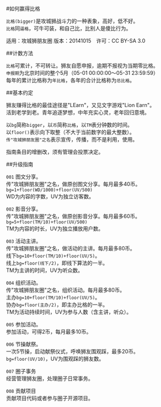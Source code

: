 #如何赢得比格

`比格(bigger)`是攻城狮战斗力的一种表象，高好，低不好。  
`比格`同`逼格`，可牛可装，和自己比，比别人是傻比行为。  

适用：攻城狮朋友圈  版本：20141015　许可：CC BY-SA 3.0

##计数方法

`比格`可累计，不可转让。狮友自愿申报，逾期不报视为当期零比格。  
`申报期`为北京时间的整个5月（05-01 00:00:00～05-31 23:59:59）  
每年的累计比格称为`年比格`，各年的合计比格称为`总比格`。

##基本约定

狮友赚得比格的最佳途径是"LEarn"，又见文字游戏"Lion Earn"。  
活到老学到老。青年追逐梦想，中年充实心灵，老年回归意境。  

以`bg`简称`bigger`，以`币`简称`比格`，以`TM`表分钟数的时间。  
以`floor()`表示向下取整（不大于当前数字的最大整数）。  
`传"攻城狮朋友圈"之名`表示宣传，传播，而不是利用，使用。

指南条目的增删改，须有管理会投票决定。

##升级指南

`001` 图文分享。  
传"攻城狮朋友圈"之名，做原创图文分享。每月最多40币。  
`bg=1+floor(WD/1000)+floor(UV/500)`  
WD为内容的字数，UV为独立访客数。  

`002` 影音分享。  
传"攻城狮朋友圈"之名，做原创影音分享。每月最多60币。  
`bg=5+floor(TM/10)+floor(UV/500)`  
TM为内容的时长，UV为独立播放用户数。  

`003` 活动主讲。  
传"攻城狮朋友圈"之名，做活动的主讲。每月最多80币。  
线下`bg=10+floor(TM/10)+floor(UV/5)`。  
线上`bg=floor(线下/2)`，即线下算法的一半。  
TM为主讲的时间，UV为听众数。

`004` 组织活动。  
传"攻城狮朋友圈"之名，组织活动。每月最多80币。  
主办`bg=10+floor(TM/10)+floor(UV/5)`。  
协办`bg=floor(主办/2)`，即主办比格的一半。  
TM为活动持续时间，UV为参与人数（含主讲，听众）。

`005` 参加活动。  
参加活动，可得2币，每月最多10币。  

`006` 节操献祭。  
一次5节操，启动献祭仪式，呼唤狮友围观踩，最多20币。  
`bg=floor(UV/10)`，UV为围观踩的狮友数。

`007` 圈子事务  
经营管理狮友圈，处理圈子日常事务。  

`008` 贡献项目  
贡献项目代码或者参与圈子开源项目。  


